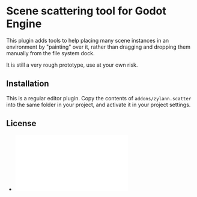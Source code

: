 Scene scattering tool for Godot Engine
=========================================

This plugin adds tools to help placing many scene instances in an environment by "painting" over it, rather than dragging and dropping them manually from the file system dock.

It is still a very rough prototype, use at your own risk.


Installation
--------------

This is a regular editor plugin.
Copy the contents of `addons/zylann.scatter` into the same folder in your project, and activate it in your project settings.


License
---------

- ![License file](addons/zylann.scatter/LICENSE.md)
